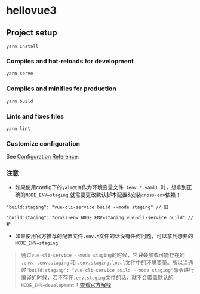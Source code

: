 <!--
 * @Description: 
 * @Author: xiehuaqiang
 * @FilePath: /hellovue3/README.md
 * @Date: 2020-12-10 18:50:59
-->
# hellovue3

## Project setup
```
yarn install
```

### Compiles and hot-reloads for development
```
yarn serve
```

### Compiles and minifies for production
```
yarn build
```

### Lints and fixes files
```
yarn lint
```

### Customize configuration
See [Configuration Reference](https://cli.vuejs.org/config/).


### 注意

- 如果使用config下的`yalm文件`作为环境变量文件（`env.*.yaml`）时，想拿到正确的`NODE_ENV=staging`,就需要更改默认脚本配置&安装`cross-env`依赖！
 ```
 "build:staging": "vue-cli-service build --mode staging" // 旧

 "build:staging": "cross-env NODE_ENV=staging vue-cli-service build" // 新
 ```
- 如果使用官方推荐的配置文件`.env.*`文件的话没有任何问题，可以拿到想要的`NODE_ENV=staging`
  
> 通过`vue-cli-service --mode staging`的时候，它**只会**加载可能存在的 `.env`、`.env.staging` 和 `.env.staging.local`文件中的环境变量。所以当通过`"build:staging": "vue-cli-service build --mode staging"`命令进行编译的时候，若不存在`.env.staging`文件的话，就不会覆盖默认的`NODE_ENV=development`！[查看官方解释](https://cli.vuejs.org/zh/guide/mode-and-env.html)